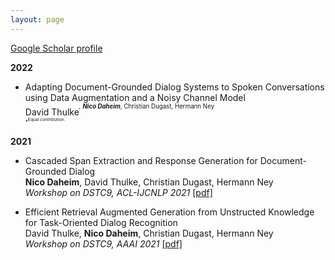 ```yaml
---
layout: page
---
```


[Google Scholar
profile](https://scholar.google.com/citations?user=n6wJfqUAAAAJ&hl=en&oi=ao)

**2022**
- Adapting Document-Grounded Dialog Systems to Spoken Conversations using Data Augmentation and a Noisy Channel Model <br/>
  David Thulke<sup>*<sup/>, **Nico Daheim**<sup>*<sup/>, Christian Dugast, Hermann Ney <br/>
  <sup>*<sup/>Equal contribution.

**2021**

- Cascaded Span Extraction and Response Generation for Document-Grounded Dialog <br/>
  **Nico Daheim**, David Thulke, Christian Dugast, Hermann Ney <br/>
  _Workshop on DSTC9, ACL-IJCNLP 2021_ [[pdf]](https://arxiv.org/pdf/2106.07275.pdf)

- Efficient Retrieval Augmented Generation from Unstructed Knowledge for Task-Oriented Dialog
  Recognition <br/>
  David Thulke, **Nico Daheim**, Christian Dugast, Hermann Ney <br/>
  _Workshop on DSTC9, AAAI 2021_ [[pdf]](https://arxiv.org/pdf/2102.04643.pdf)
